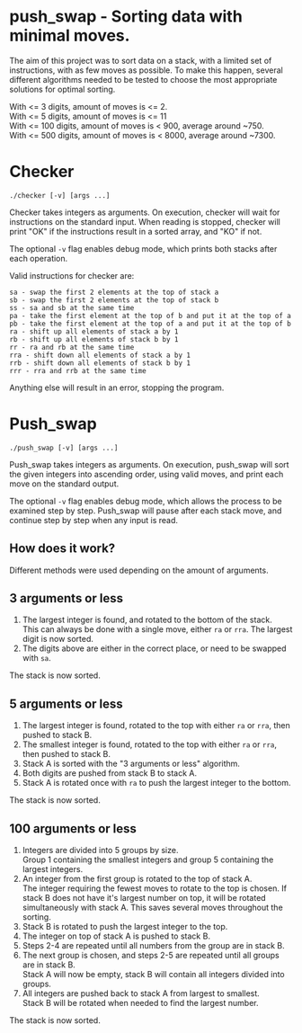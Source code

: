 # push_swap - Sorting data with minimal moves.

The aim of this project was to sort data on a stack, with a limited set of instructions, with as few moves as possible.
To make this happen, several different algorithms needed to be tested to choose the most appropriate solutions for optimal sorting.

With <= 3 digits, amount of moves is <= 2.  
With <= 5 digits, amount of moves is <= 11  
With <= 100 digits, amount of moves is < 900, average around ~750.  
With <= 500 digits, amount of moves is < 8000, average around ~7300.  
# Checker
  ```
./checker [-v] [args ...]
  ``` 
Checker takes integers as arguments. On execution, checker will wait for instructions on the standard input. When reading is stopped, checker will print "OK" if the instructions result in a sorted array, and "KO" if not.

The optional ```-v``` flag enables debug mode, which prints both stacks after each operation.

 Valid instructions for checker are:
```
sa - swap the first 2 elements at the top of stack a  
sb - swap the first 2 elements at the top of stack b  
ss - sa and sb at the same time  
pa - take the first element at the top of b and put it at the top of a  
pb - take the first element at the top of a and put it at the top of b  
ra - shift up all elements of stack a by 1  
rb - shift up all elements of stack b by 1  
rr - ra and rb at the same time  
rra - shift down all elements of stack a by 1  
rrb - shift down all elements of stack b by 1  
rrr - rra and rrb at the same time  
```
Anything else will result in an error, stopping the program.

# Push_swap
  ```
./push_swap [-v] [args ...]
  ``` 
Push_swap takes integers as arguments. On execution, push_swap will sort the given integers into ascending order, using valid moves, and print each move on the standard output.

The optional ```-v``` flag enables debug mode, which allows the process to be examined step by step. Push_swap will pause after each stack move, and continue step by step when any input is read.

## How does it work?

Different methods were used depending on the amount of arguments.

## 3 arguments or less
1. The largest integer is found, and rotated to the bottom of the stack.  
  This can always be done with a single move, either ```ra``` or ```rra```. The largest digit is now sorted. 
2. The digits above are either in the correct place, or need to be swapped with ```sa```.

The stack is now sorted.

## 5 arguments or less
1. The largest integer is found, rotated to the top with either ```ra``` or ```rra```, then pushed to stack B.
2. The smallest integer is found, rotated to the top with either ```ra``` or ```rra```, then pushed to stack B.
3. Stack A is sorted with the "3 arguments or less" algorithm.
4. Both digits are pushed from stack B to stack A.
5. Stack A is rotated once with ```ra``` to push the largest integer to the bottom.

The stack is now sorted.

## 100 arguments or less

1. Integers are divided into 5 groups by size.  
  Group 1 containing the smallest integers and group 5 containing the largest integers.  
2. An integer from the first group is rotated to the top of stack A.  
  The integer requiring the fewest moves to rotate to the top is chosen. If stack B does not have it's largest number on top, it will be rotated simultaneously with stack A. This saves several moves throughout the sorting.  
3. Stack B is rotated to push the largest integer to the top.
4. The integer on top of stack A is pushed to stack B.
5. Steps 2-4 are repeated until all numbers from the group are in stack B.
6. The next group is chosen, and steps 2-5 are repeated until all groups are in stack B.  
  Stack A will now be empty, stack B will contain all integers divided into groups.
7. All integers are pushed back to stack A from largest to smallest.  
  Stack B will be rotated when needed to find the largest number.

The stack is now sorted.
